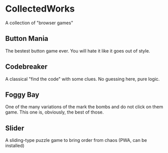 # CollectedWorks

A collection of "browser games"


## Button Mania
The bestest button game ever. You will hate it like it goes out of style.


## Codebreaker
A classical "find the code" with some clues. No guessing here, pure logic.


## Foggy Bay
One of the many variations of the mark the bombs and do not click on them game.
This one is, obviously, the best of those.


## Slider
A sliding-type puzzle game to bring order from chaos
(PWA, can be installed)
